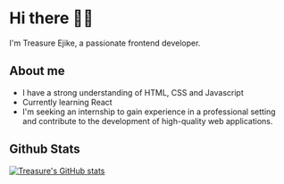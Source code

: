 # Hi there 👋👋
 I'm Treasure Ejike, a passionate frontend developer.

 ## About me
- I have a strong understanding of HTML, CSS and Javascript
- Currently learning React
- I'm seeking an internship to gain experience in a professional setting and contribute to the development of high-quality web applications.

## Github Stats
[![Treasure's GitHub stats](https://github-readme-stats.vercel.app/api?username=devTetra)](https://github.com/anuraghazra/github-readme-stats)
